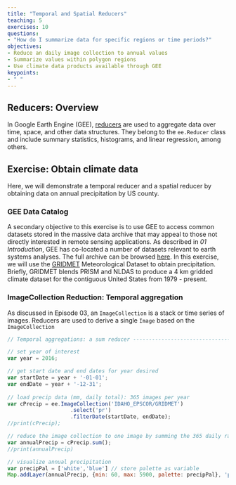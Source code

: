```yaml
---
title: "Temporal and Spatial Reducers"
teaching: 5
exercises: 10
questions:
- "How do I summarize data for specific regions or time periods?"
objectives:
- Reduce an daily image collection to annual values
- Summarize values within polygon regions
- Use climate data products available through GEE
keypoints:
- " "
---
```


## Reducers: Overview

In Google Earth Engine (GEE), [reducers](https://developers.google.com/earth-engine/reducers_intro) are used to aggregate data over time, space, and other data structures. They belong to the `ee.Reducer` class and include summary statistics, histograms, and linear regression, among others. 

## Exercise: Obtain climate data
Here, we will demonstrate a temporal reducer and a spatial reducer by obtaining data on annual precipitation by US county. 

### GEE Data Catalog
A secondary objective to this exercise is to use GEE to access common datasets stored in the massive data archive that may appeal to those not directly interested in remote sensing applications. As described in *01 Introduction*, GEE has co-located a number of datasets relevant to earth systems analyses. The full archive can be browsed [here](https://code.earthengine.google.com/datasets/). In this exercise, we will use the [GRIDMET](https://code.earthengine.google.com/dataset/IDAHO_EPSCOR/GRIDMET) Meteorological Dataset to obtain precipitation. Briefly, GRIDMET blends PRISM and NLDAS to produce a 4 km gridded climate dataset for the contiguous United States from 1979 - present.

### ImageCollection Reduction: Temporal aggregation
As discussed in Episode 03, an `ImageCollection` is a stack or time series of images. Reducers are used to derive a single `Image` based on the `ImageCollection`

```javascript
// Temporal aggregations: a sum reducer ------------------------------------- 

// set year of interest
var year = 2016;

// get start date and end dates for year desired
var startDate = year + '-01-01';
var endDate = year + '-12-31';
  
// load precip data (mm, daily total): 365 images per year 
var cPrecip = ee.ImageCollection('IDAHO_EPSCOR/GRIDMET')
                    .select('pr')
                    .filterDate(startDate, endDate);
//print(cPrecip);  

// reduce the image collection to one image by summing the 365 daily rasters
var annualPrecip = cPrecip.sum();
//print(annualPrecip)

// visualize annual precipitation 
var precipPal = ['white','blue'] // store palette as variable
Map.addLayer(annualPrecip, {min: 60, max: 5900, palette: precipPal}, 'precip');
```